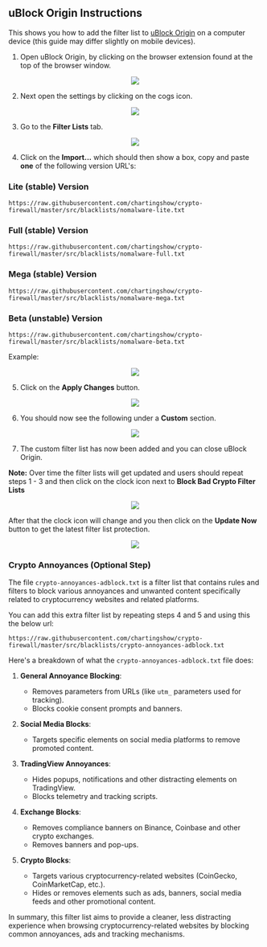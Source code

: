 ## uBlock Origin Instructions

This shows you how to add the filter list to [uBlock Origin](https://ublockorigin.com/) on a computer device (this guide may differ slightly on mobile devices).

1. Open uBlock Origin, by clicking on the browser extension found at the top of the browser window.

<p align="center"><img src="https://github.com/chartingshow/crypto-firewall/blob/master/assets/images/ublock/1.jpg" /></p>

2. Next open the settings by clicking on the cogs icon.

<p align="center"><img src="https://github.com/chartingshow/crypto-firewall/blob/master/assets/images/ublock/2.jpg" /></p>

3. Go to the **Filter Lists** tab.

<p align="center"><img src="https://github.com/chartingshow/crypto-firewall/blob/master/assets/images/ublock/3.jpg" /></p>

4. Click on the **Import...** which should then show a box, copy and paste **one** of the following version URL's:

### Lite (stable) Version

```
https://raw.githubusercontent.com/chartingshow/crypto-firewall/master/src/blacklists/nomalware-lite.txt
```

### Full (stable) Version

```
https://raw.githubusercontent.com/chartingshow/crypto-firewall/master/src/blacklists/nomalware-full.txt
```

### Mega (stable) Version

```
https://raw.githubusercontent.com/chartingshow/crypto-firewall/master/src/blacklists/nomalware-mega.txt
```

### Beta (unstable) Version

```
https://raw.githubusercontent.com/chartingshow/crypto-firewall/master/src/blacklists/nomalware-beta.txt
```

Example:

<p align="center"><img src="https://github.com/chartingshow/crypto-firewall/blob/master/assets/images/ublock/4b.jpg" /></p>

5. Click on the **Apply Changes** button.

<p align="center"><img src="https://github.com/chartingshow/crypto-firewall/blob/master/assets/images/ublock/5b.jpg" /></p>

6. You should now see the following under a **Custom** section.

<p align="center"><img src="https://github.com/chartingshow/crypto-firewall/blob/master/assets/images/ublock/6.jpg" /></p>

7. The custom filter list has now been added and you can close uBlock Origin.

**Note:** Over time the filter lists will get updated and users should repeat steps 1 - 3 and then click on the clock icon next to **Block Bad Crypto Filter Lists**

<p align="center"><img src="https://github.com/chartingshow/crypto-firewall/blob/master/assets/images/ublock/7.jpg" /></p>

After that the clock icon will change and you then click on the **Update Now** button to get the latest filter list protection.

<p align="center"><img src="https://github.com/chartingshow/crypto-firewall/blob/master/assets/images/ublock/8.jpg" /></p>

### Crypto Annoyances (Optional Step)

The file `crypto-annoyances-adblock.txt` is a filter list that contains rules and filters to block various annoyances and unwanted content specifically related to cryptocurrency websites and related platforms.

You can add this extra filter list by repeating steps 4 and 5 and using this the below url:

```
https://raw.githubusercontent.com/chartingshow/crypto-firewall/master/src/blacklists/crypto-annoyances-adblock.txt
```

Here's a breakdown of what the `crypto-annoyances-adblock.txt` file does:

1.  **General Annoyance Blocking**:
    *   Removes parameters from URLs (like `utm_` parameters used for tracking).
    *   Blocks cookie consent prompts and banners.

2.  **Social Media Blocks**:
    *   Targets specific elements on social media platforms to remove promoted content.

3.  **TradingView Annoyances**:
    *   Hides popups, notifications and other distracting elements on TradingView.
    *   Blocks telemetry and tracking scripts.

4.  **Exchange Blocks**:
    *   Removes compliance banners on Binance, Coinbase and other crypto exchanges.
    *   Removes banners and pop-ups.

5.  **Crypto Blocks**:
    *   Targets various cryptocurrency-related websites (CoinGecko, CoinMarketCap, etc.).
    *   Hides or removes elements such as ads, banners, social media feeds and other promotional content.

In summary, this filter list aims to provide a cleaner, less distracting experience when browsing cryptocurrency-related websites by blocking common annoyances, ads and tracking mechanisms.
